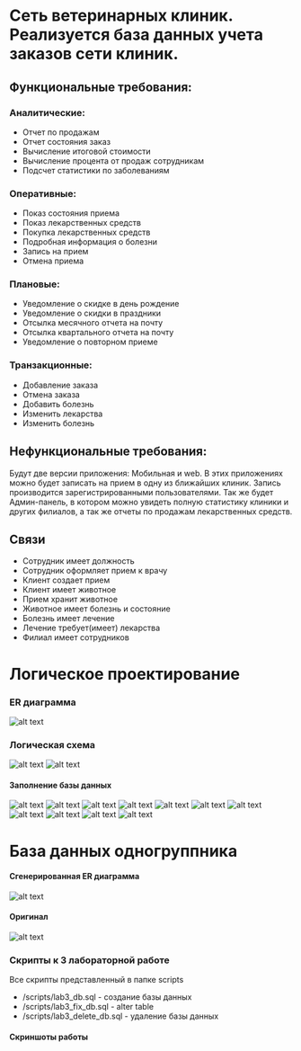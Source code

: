 # Сеть ветеринарных клиник. Реализуется база данных учета заказов сети клиник.
## Функциональные требования:
### Аналитические:
*	Отчет по продажам
*	Отчет состояния заказ
*	Вычисление итоговой стоимости 
*	Вычисление процента от продаж сотрудникам
*	Подсчет статистики по заболеваниям
### Оперативные:
*	Показ состояния приема
*	Показ лекарственных средств
*	Покупка лекарственных средств
*	Подробная информация о болезни 
*	Запись на прием
*	Отмена приема
### Плановые:
*	Уведомление о скидке в день рождение 
*	Уведомление о скидки в праздники
*	Отсылка месячного отчета на почту
*	Отсылка квартального отчета на почту
*	Уведомление о повторном приеме
### Транзакционные:
*	Добавление заказа
*	Отмена заказа
*	Добавить болезнь
*	Изменить лекарства
*	Изменить болезнь

## Нефункциональные требования:  
Будут две версии приложения: Мобильная и web. В этих приложениях можно будет записать на прием в одну из ближайших клиник. Запись производится зарегистрированными пользователями. Так же будет Админ-панель, в котором можно увидеть полную статистику клиники и других филиалов, а так же отчеты по продажам лекарственных средств.
 
## Связи
*   Сотрудник имеет должность
*   Сотрудник оформляет прием к врачу
*	Клиент создает прием
*	Клиент имеет животное
*	Прием хранит животное
*	Животное имеет болезнь и состояние
*	Болезнь имеет лечение
*	Лечение требует(имеет) лекарства
*	Филиал имеет сотрудников

# Логическое проектирование
### ER диаграмма
![alt text](img/er.png?raw=true "ER диаграмма")
### Логическая схема
![alt text](img/er_logical.png?raw=true "Логическая ER диаграмма")
![alt text](img/er_logical_end.png?raw=true "Логическая ER диаграмма")

#### Заполнение базы данных
![alt text](img/1.png?raw=true "Users")
![alt text](img/2.png?raw=true "Reception")
![alt text](img/3.png?raw=true "Treatment_to_medicine")
![alt text](img/4.png?raw=true "Positions")
![alt text](img/5.png?raw=true "medicine")
![alt text](img/6.png?raw=true "Employers")
![alt text](img/7.png?raw=true "States")
![alt text](img/8.png?raw=true "Reception_to_Disease")
![alt text](img/9.png?raw=true "breeds")
![alt text](img/10.png?raw=true "Animals")
![alt text](img/11.png?raw=true "Branches")

# База данных одногруппника
#### Сгенерированная ER диаграмма
![alt text](img/chart.svg?raw=true "Сгенерированная ER диаграмма")
#### Оригинал
![alt text](img/orig.jpg?raw=true "ER диаграмма одногруппника")

### Скрипты к 3 лабораторной работе
Все скрипты представленный в папке scripts
* /scripts/lab3_db.sql - создание базы данных
* /scripts/lab3_fix_db.sql - alter table
* /scripts/lab3_delete_db.sql - удаление базы данных

#### Скриншоты работы
